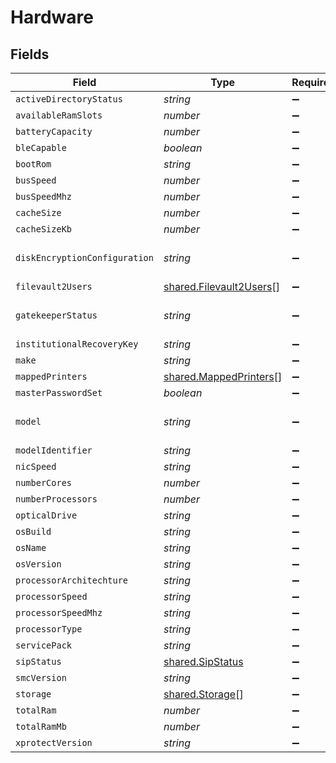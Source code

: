 # Hardware


## Fields

| Field                                                              | Type                                                               | Required                                                           | Description                                                        | Example                                                            |
| ------------------------------------------------------------------ | ------------------------------------------------------------------ | ------------------------------------------------------------------ | ------------------------------------------------------------------ | ------------------------------------------------------------------ |
| `activeDirectoryStatus`                                            | *string*                                                           | :heavy_minus_sign:                                                 | N/A                                                                | AD.company.com                                                     |
| `availableRamSlots`                                                | *number*                                                           | :heavy_minus_sign:                                                 | N/A                                                                | 0                                                                  |
| `batteryCapacity`                                                  | *number*                                                           | :heavy_minus_sign:                                                 | N/A                                                                | 90                                                                 |
| `bleCapable`                                                       | *boolean*                                                          | :heavy_minus_sign:                                                 | N/A                                                                |                                                                    |
| `bootRom`                                                          | *string*                                                           | :heavy_minus_sign:                                                 | N/A                                                                | MBP111.0142.B00                                                    |
| `busSpeed`                                                         | *number*                                                           | :heavy_minus_sign:                                                 | N/A                                                                | 0                                                                  |
| `busSpeedMhz`                                                      | *number*                                                           | :heavy_minus_sign:                                                 | N/A                                                                | 0                                                                  |
| `cacheSize`                                                        | *number*                                                           | :heavy_minus_sign:                                                 | N/A                                                                | 3072                                                               |
| `cacheSizeKb`                                                      | *number*                                                           | :heavy_minus_sign:                                                 | N/A                                                                | 3072                                                               |
| `diskEncryptionConfiguration`                                      | *string*                                                           | :heavy_minus_sign:                                                 | N/A                                                                | Individual and Institutional Encryption                            |
| `filevault2Users`                                                  | [shared.Filevault2Users](../../models/shared/filevault2users.md)[] | :heavy_minus_sign:                                                 | N/A                                                                |                                                                    |
| `gatekeeperStatus`                                                 | *string*                                                           | :heavy_minus_sign:                                                 | N/A                                                                | App Store and identified developers                                |
| `institutionalRecoveryKey`                                         | *string*                                                           | :heavy_minus_sign:                                                 | N/A                                                                | Not Present                                                        |
| `make`                                                             | *string*                                                           | :heavy_minus_sign:                                                 | N/A                                                                | Apple                                                              |
| `mappedPrinters`                                                   | [shared.MappedPrinters](../../models/shared/mappedprinters.md)[]   | :heavy_minus_sign:                                                 | N/A                                                                |                                                                    |
| `masterPasswordSet`                                                | *boolean*                                                          | :heavy_minus_sign:                                                 | N/A                                                                |                                                                    |
| `model`                                                            | *string*                                                           | :heavy_minus_sign:                                                 | N/A                                                                | 13-inch Retina MacBook Pro (Late 2013)                             |
| `modelIdentifier`                                                  | *string*                                                           | :heavy_minus_sign:                                                 | N/A                                                                | MacBookPro11,1                                                     |
| `nicSpeed`                                                         | *string*                                                           | :heavy_minus_sign:                                                 | N/A                                                                | n/a                                                                |
| `numberCores`                                                      | *number*                                                           | :heavy_minus_sign:                                                 | N/A                                                                | 2                                                                  |
| `numberProcessors`                                                 | *number*                                                           | :heavy_minus_sign:                                                 | N/A                                                                | 1                                                                  |
| `opticalDrive`                                                     | *string*                                                           | :heavy_minus_sign:                                                 | N/A                                                                |                                                                    |
| `osBuild`                                                          | *string*                                                           | :heavy_minus_sign:                                                 | N/A                                                                | 17C88                                                              |
| `osName`                                                           | *string*                                                           | :heavy_minus_sign:                                                 | N/A                                                                | Mac OS X                                                           |
| `osVersion`                                                        | *string*                                                           | :heavy_minus_sign:                                                 | N/A                                                                | 10.13.2                                                            |
| `processorArchitechture`                                           | *string*                                                           | :heavy_minus_sign:                                                 | N/A                                                                | x86_64                                                             |
| `processorSpeed`                                                   | *string*                                                           | :heavy_minus_sign:                                                 | N/A                                                                | 2600                                                               |
| `processorSpeedMhz`                                                | *string*                                                           | :heavy_minus_sign:                                                 | N/A                                                                | 2600                                                               |
| `processorType`                                                    | *string*                                                           | :heavy_minus_sign:                                                 | N/A                                                                | Intel Core i5                                                      |
| `servicePack`                                                      | *string*                                                           | :heavy_minus_sign:                                                 | N/A                                                                |                                                                    |
| `sipStatus`                                                        | [shared.SipStatus](../../models/shared/sipstatus.md)               | :heavy_minus_sign:                                                 | N/A                                                                |                                                                    |
| `smcVersion`                                                       | *string*                                                           | :heavy_minus_sign:                                                 | N/A                                                                | 2.16f68                                                            |
| `storage`                                                          | [shared.Storage](../../models/shared/storage.md)[]                 | :heavy_minus_sign:                                                 | N/A                                                                |                                                                    |
| `totalRam`                                                         | *number*                                                           | :heavy_minus_sign:                                                 | N/A                                                                | 16384                                                              |
| `totalRamMb`                                                       | *number*                                                           | :heavy_minus_sign:                                                 | N/A                                                                | 16384                                                              |
| `xprotectVersion`                                                  | *string*                                                           | :heavy_minus_sign:                                                 | N/A                                                                | 2098                                                               |